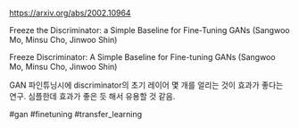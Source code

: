 https://arxiv.org/abs/2002.10964

Freeze the Discriminator: a Simple Baseline for Fine-Tuning GANs (Sangwoo Mo, Minsu Cho, Jinwoo Shin)

Freeze Discriminator: A Simple Baseline for Fine-tuning GANs (Sangwoo Mo, Minsu Cho, Jinwoo Shin)

GAN 파인튜닝시에 discriminator의 초기 레이어 몇 개를 얼리는 것이 효과가 좋다는 연구. 심플한데 효과가 좋은 듯 해서 유용할 것 같음.

#gan #finetuning #transfer_learning 